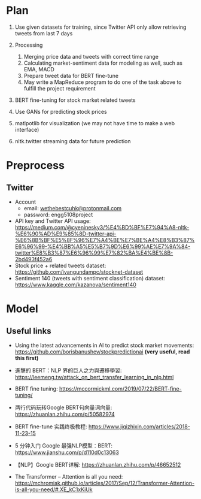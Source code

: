 # Plan

1. Use given datasets for training, since Twitter API only allow retrieving tweets from last 7 days

2. Processing
   1. Merging price data and tweets with correct time range
   2. Calculating market-sentiment data for modeling as well, such as EMA, MACD
   3. Prepare tweet data for BERT fine-tune
   4. May write a MapReduce program to do one of the task above to fulfill the project requirement

3. BERT fine-tuning for stock market related tweets

4. Use GANs for predicting stock prices
5. matlpotlib for visualization (we may not have time to make a web interface)
6. nltk.twitter streaming data for future prediction

# Preprocess

## Twitter

* Account
  * email: wethebestcuhk@protonmail.com
  * password: engg5108project
* API key and Twitter API usage: https://medium.com/@cyeninesky3/%E4%BD%BF%E7%94%A8-nltk-%E6%90%AD%E9%85%8D-twitter-api-%E6%8B%BF%E5%8F%96%E7%A4%BE%E7%BE%A4%E8%B3%87%E6%96%99-%E4%BB%A5%E5%B7%9D%E6%99%AE%E7%9A%84-twitter%E8%B3%87%E6%96%99%E7%82%BA%E4%BE%8B-2bd493f452a6
* Stock price + related tweets dataset: https://github.com/ivangundampc/stocknet-dataset
* Sentiment 140 (tweets with sentiment classification) dataset: https://www.kaggle.com/kazanova/sentiment140

# Model

## Useful links

* Using the latest advancements in AI to predict stock market movements: https://github.com/borisbanushev/stockpredictionai **(very useful, read this first)**

* 進擊的 BERT：NLP 界的巨人之力與遷移學習: https://leemeng.tw/attack_on_bert_transfer_learning_in_nlp.html
* BERT fine tuning: https://mccormickml.com/2019/07/22/BERT-fine-tuning/
* 两行代码玩转Google BERT句向量词向量: https://zhuanlan.zhihu.com/p/50582974
* BERT fine-tune 实践终极教程: https://www.jiqizhixin.com/articles/2018-11-23-15
* 5 分钟入门 Google 最强NLP模型：BERT: https://www.jianshu.com/p/d110d0c13063

* 【NLP】Google BERT详解: https://zhuanlan.zhihu.com/p/46652512

* The Transformer – Attention is all you need: https://mchromiak.github.io/articles/2017/Sep/12/Transformer-Attention-is-all-you-need/#.XE_kC1xKiUk